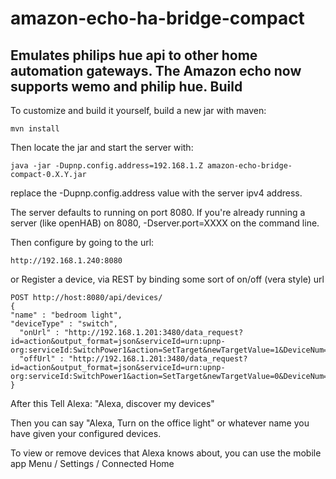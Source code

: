 # amazon-echo-ha-bridge-compact
Emulates philips hue api to other home automation gateways.  The Amazon echo now supports wemo and philip hue.
Build
-----

To customize and build it yourself, build a new jar with maven:
```
mvn install
```
Then locate the jar and start the server with:
```
java -jar -Dupnp.config.address=192.168.1.Z amazon-echo-bridge-compact-0.X.Y.jar
```
replace the -Dupnp.config.address value with the server ipv4 address.

The server defaults to running on port 8080. If you're already running a server (like openHAB) on 8080, -Dserver.port=XXXX on the command line.

Then configure by going to the url: 
```
http://192.168.1.240:8080
```
or Register a device, via REST by binding some sort of on/off (vera style) url
```
POST http://host:8080/api/devices/
{
"name" : "bedroom light",
"deviceType" : "switch",
  "onUrl" : "http://192.168.1.201:3480/data_request?id=action&output_format=json&serviceId=urn:upnp-org:serviceId:SwitchPower1&action=SetTarget&newTargetValue=1&DeviceNum=41",
  "offUrl" : "http://192.168.1.201:3480/data_request?id=action&output_format=json&serviceId=urn:upnp-org:serviceId:SwitchPower1&action=SetTarget&newTargetValue=0&DeviceNum=41"
}
```

After this Tell Alexa: "Alexa, discover my devices"

Then you can say "Alexa, Turn on the office light" or whatever name you have given your configured devices.

To view or remove devices that Alexa knows about, you can use the mobile app Menu / Settings / Connected Home
